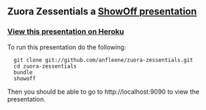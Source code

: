 ## Zuora Zessentials a [ShowOff presentation](http://github.com/schacon/showoff) ##
### [View this presentation on Heroku](http://zessentials.herokuapp.com/)

To run this presentation do the following:

```
  git clone git://github.com/anfleene/zuora-zessentials.git
  cd zuora-zessentials
  bundle
  showoff
```

Then you should be able to go to http://localhost:9090 to view the
presentation.
